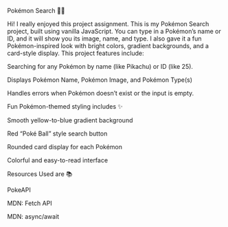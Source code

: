 Pokémon Search 🐱‍👤

Hi! I really enjoyed this project assignment. This is my Pokémon Search project, built using vanilla JavaScript. 
You can type in a Pokémon’s name or ID, and it will show you its image, name, and type. 
I also gave it a fun Pokémon-inspired look with bright colors, gradient backgrounds, and a card-style display.
This project features include:

Searching for any Pokémon by name (like Pikachu) or ID (like 25).

Displays Pokémon Name, Pokémon Image, and Pokémon Type(s)

Handles errors when Pokémon doesn’t exist or the input is empty.


Fun Pokémon-themed styling includes ✨

Smooth yellow-to-blue gradient background

Red “Poké Ball” style search button

Rounded card display for each Pokémon

Colorful and easy-to-read interface

Resources Used are 📚

PokeAPI

MDN: Fetch API

MDN: async/await
